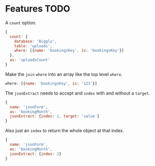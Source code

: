 # Features TODO

A `count` option.

```js
{
  count: {
    database: 'Biggly',
    table: 'uploads',
    where: [{name: 'bookingsKey', is: 'bookingsKey'}]
  },
  as: 'uploadsCount'
}
```

Make the `join` `where` into an array like the top level `where`.

```js
where: [{name: 'bookingsKey', is: '123'}]
```

The `jsonExtract` needs to accept and `index` with and without a
`target`.

```js
{
  name: 'jsonForm',
  as: 'bookingMonth',
  jsonExtract: {index: 2, target: 'value'}
}
```

Also just an `index` to return the whole object at that index.

```js
{
  name: 'jsonForm',
  as: 'bookingMonth',
  jsonExtract: {index: 2}
}
```


